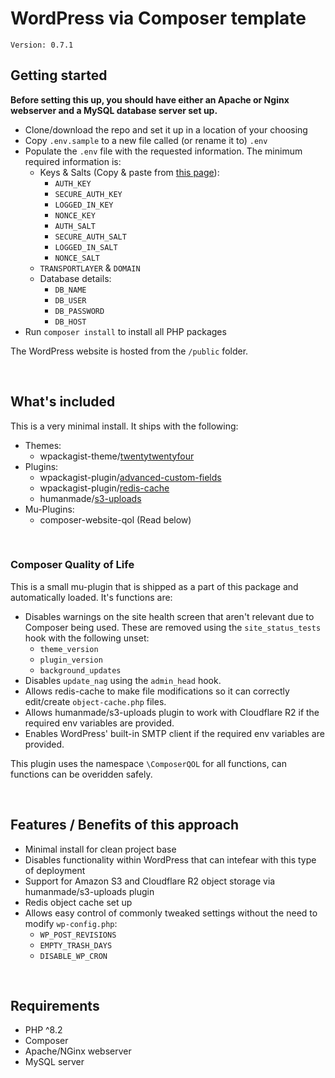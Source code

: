 # WordPress via Composer template

`Version: 0.7.1`

## Getting started

**Before setting this up, you should have either an Apache or Nginx webserver and a MySQL database server set up.**

- Clone/download the repo and set it up in a location of your choosing
- Copy `.env.sample` to a new file called (or rename it to) `.env`
- Populate the `.env` file with the requested information. The minimum required information is:
    - Keys & Salts (Copy & paste from [this page](https://roots.io/salts.html)):
        - `AUTH_KEY`
        - `SECURE_AUTH_KEY`
        - `LOGGED_IN_KEY`
        - `NONCE_KEY`
        - `AUTH_SALT`
        - `SECURE_AUTH_SALT`
        - `LOGGED_IN_SALT`
        - `NONCE_SALT`
    - `TRANSPORTLAYER` & `DOMAIN`
    - Database details:
        - `DB_NAME`
        - `DB_USER`
        - `DB_PASSWORD`
        - `DB_HOST`
- Run `composer install` to install all PHP packages

The WordPress website is hosted from the `/public` folder.

<br>

## What's included

This is a very minimal install. It ships with the following:

- Themes:
    - wpackagist-theme/[twentytwentyfour](https://wordpress.org/themes/twentytwentyfour/)
- Plugins:
    - wpackagist-plugin/[advanced-custom-fields](https://wordpress.org/plugins/advanced-custom-fields/)
    - wpackagist-plugin/[redis-cache](https://wordpress.org/plugins/redis-cache/)
    - humanmade/[s3-uploads](https://github.com/humanmade/S3-Uploads)
- Mu-Plugins:
    - composer-website-qol (Read below)

<br>

### Composer Quality of Life

This is a small mu-plugin that is shipped as a part of this package and automatically loaded. It's functions are:

- Disables warnings on the site health screen that aren't relevant due to Composer being used. These are removed using the `site_status_tests` hook with the following unset:
    - `theme_version`
    - `plugin_version`
    - `background_updates`
- Disables `update_nag` using the `admin_head` hook.
- Allows redis-cache to make file modifications so it can correctly edit/create `object-cache.php` files.
- Allows humanmade/s3-uploads plugin to work with Cloudflare R2 if the required env variables are provided.
- Enables WordPress' built-in SMTP client if the required env variables are provided.

This plugin uses the namespace `\ComposerQOL` for all functions, can functions can be overidden safely.

<br>

## Features / Benefits of this approach

- Minimal install for clean project base
- Disables functionality within WordPress that can intefear with this type of deployment
- Support for Amazon S3 and Cloudflare R2 object storage via humanmade/s3-uploads plugin
- Redis object cache set up
- Allows easy control of commonly tweaked settings without the need to modify `wp-config.php`:
    - `WP_POST_REVISIONS`
    - `EMPTY_TRASH_DAYS`
    - `DISABLE_WP_CRON`

<br>

## Requirements

- PHP ^8.2
- Composer
- Apache/NGinx webserver
- MySQL server

